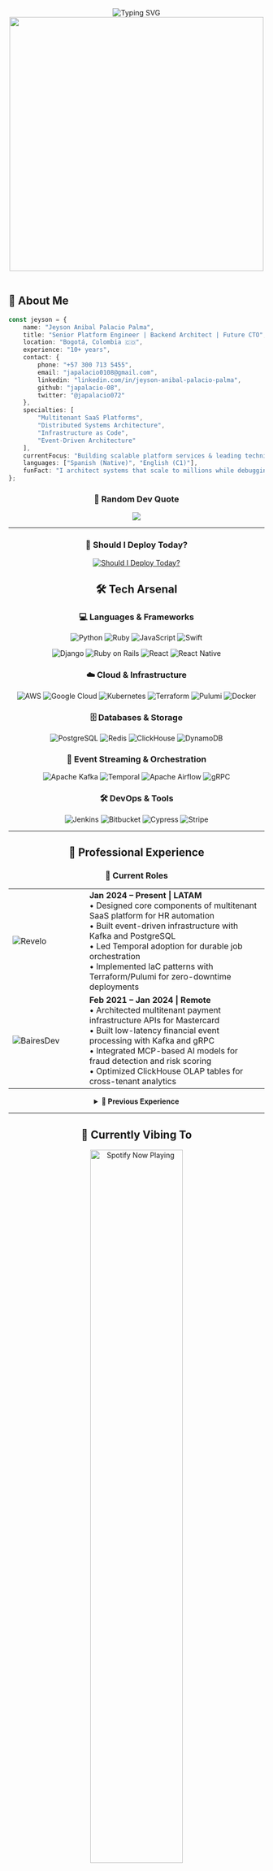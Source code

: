 <div align="center">
  <img src="https://readme-typing-svg.herokuapp.com?font=Fira+Code&size=32&duration=2800&pause=2000&color=A9FEF7&center=true&vCenter=true&width=940&lines=Hey!+I'm+Jeyson+Palacio+%F0%9F%91%8B;Senior+Platform+Engineer+%F0%9F%92%BB;Backend+Architect+%F0%9F%9A%80;Future+CTO+%E2%9A%A1;10%2B+Years+Experience+%F0%9F%8C%9F" alt="Typing SVG" />
</div>

<div align="center">
  <img src="https://user-images.githubusercontent.com/74038190/225813708-98b745f2-7d22-48cf-9150-083f1b00d6c9.gif" width="500">
</div>

<br>

## 🚀 About Me

```typescript
const jeyson = {
    name: "Jeyson Anibal Palacio Palma",
    title: "Senior Platform Engineer | Backend Architect | Future CTO",
    location: "Bogotá, Colombia 🇨🇴",
    experience: "10+ years",
    contact: {
        phone: "+57 300 713 5455",
        email: "japalacio0108@gmail.com",
        linkedin: "linkedin.com/in/jeyson-anibal-palacio-palma",
        github: "japalacio-08",
        twitter: "@japalacio072"
    },
    specialties: [
        "Multitenant SaaS Platforms",
        "Distributed Systems Architecture",
        "Infrastructure as Code",
        "Event-Driven Architecture"
    ],
    currentFocus: "Building scalable platform services & leading technical teams",
    languages: ["Spanish (Native)", "English (C1)"],
    funFact: "I architect systems that scale to millions while debugging with console.log! 😄"
};
```

<div align="center">

### 💭 Random Dev Quote

![](https://quotes-github-readme.vercel.app/api?type=horizontal&theme=radical)

---

### 🚀 Should I Deploy Today?

<div align="center">
  <a href="https://shouldideploy.today/">
    <img src="https://img.shields.io/badge/dynamic/json?url=https%3A%2F%2Fshouldideploy.today%2Fapi%3Ftz%3DAmerica%2FBogota&query=%24.message&style=for-the-badge&logo=rocket&logoColor=white&label=Deploy&color=blue" alt="Should I Deploy Today?">
  </a>
</div>

## 🛠️ Tech Arsenal

<div align="center">

### 💻 Languages & Frameworks

![Python](https://img.shields.io/badge/Python-3776AB?style=for-the-badge&logo=python&logoColor=white)
![Ruby](https://img.shields.io/badge/Ruby-CC342D?style=for-the-badge&logo=ruby&logoColor=white)
![JavaScript](https://img.shields.io/badge/JavaScript-F7DF1E?style=for-the-badge&logo=javascript&logoColor=black)
![Swift](https://img.shields.io/badge/Swift-FA7343?style=for-the-badge&logo=swift&logoColor=white)

![Django](https://img.shields.io/badge/Django-092E20?style=for-the-badge&logo=django&logoColor=white)
![Ruby on Rails](https://img.shields.io/badge/Ruby_on_Rails-CC0000?style=for-the-badge&logo=ruby-on-rails&logoColor=white)
![React](https://img.shields.io/badge/React-20232A?style=for-the-badge&logo=react&logoColor=61DAFB)
![React Native](https://img.shields.io/badge/React_Native-20232A?style=for-the-badge&logo=react&logoColor=61DAFB)

### ☁️ Cloud & Infrastructure

![AWS](https://img.shields.io/badge/AWS-232F3E?style=for-the-badge&logo=amazon-aws&logoColor=white)
![Google Cloud](https://img.shields.io/badge/Google_Cloud-4285F4?style=for-the-badge&logo=google-cloud&logoColor=white)
![Kubernetes](https://img.shields.io/badge/Kubernetes-326ce5?style=for-the-badge&logo=kubernetes&logoColor=white)
![Terraform](https://img.shields.io/badge/Terraform-7B42BC?style=for-the-badge&logo=terraform&logoColor=white)
![Pulumi](https://img.shields.io/badge/Pulumi-8A3391?style=for-the-badge&logo=pulumi&logoColor=white)
![Docker](https://img.shields.io/badge/Docker-2496ED?style=for-the-badge&logo=docker&logoColor=white)

### 🗄️ Databases & Storage

![PostgreSQL](https://img.shields.io/badge/PostgreSQL-316192?style=for-the-badge&logo=postgresql&logoColor=white)
![Redis](https://img.shields.io/badge/Redis-DC382D?style=for-the-badge&logo=redis&logoColor=white)
![ClickHouse](https://img.shields.io/badge/ClickHouse-FFCC01?style=for-the-badge&logo=clickhouse&logoColor=white)
![DynamoDB](https://img.shields.io/badge/DynamoDB-4053D6?style=for-the-badge&logo=amazon-dynamodb&logoColor=white)

### 🔄 Event Streaming & Orchestration

![Apache Kafka](https://img.shields.io/badge/Apache_Kafka-231F20?style=for-the-badge&logo=apache-kafka&logoColor=white)
![Temporal](https://img.shields.io/badge/Temporal-000000?style=for-the-badge&logo=temporal&logoColor=white)
![Apache Airflow](https://img.shields.io/badge/Apache_Airflow-017CEE?style=for-the-badge&logo=apache-airflow&logoColor=white)
![gRPC](https://img.shields.io/badge/gRPC-4285F4?style=for-the-badge&logo=grpc&logoColor=white)

### 🛠️ DevOps & Tools

![Jenkins](https://img.shields.io/badge/Jenkins-D24939?style=for-the-badge&logo=jenkins&logoColor=white)
![Bitbucket](https://img.shields.io/badge/Bitbucket-0052CC?style=for-the-badge&logo=bitbucket&logoColor=white)
![Cypress](https://img.shields.io/badge/Cypress-17202C?style=for-the-badge&logo=cypress&logoColor=white)
![Stripe](https://img.shields.io/badge/Stripe-008CDD?style=for-the-badge&logo=stripe&logoColor=white)

</div>

---

## 💼 Professional Experience

<div align="center">

### 🚀 **Current Roles**

</div>

<table>
<tr>
<td width="30%"><img src="https://img.shields.io/badge/Revelo-Senior%20Platform%20Engineer-blue?style=for-the-badge" alt="Revelo"></td>
<td width="70%">
<strong>Jan 2024 – Present | LATAM</strong><br>
• Designed core components of multitenant SaaS platform for HR automation<br>
• Built event-driven infrastructure with Kafka and PostgreSQL<br>
• Led Temporal adoption for durable job orchestration<br>
• Implemented IaC patterns with Terraform/Pulumi for zero-downtime deployments
</td>
</tr>
<tr>
<td><img src="https://img.shields.io/badge/BairesDev-Senior%20Engineer%20(Mastercard)-red?style=for-the-badge" alt="BairesDev"></td>
<td>
<strong>Feb 2021 – Jan 2024 | Remote</strong><br>
• Architected multitenant payment infrastructure APIs for Mastercard<br>
• Built low-latency financial event processing with Kafka and gRPC<br>
• Integrated MCP-based AI models for fraud detection and risk scoring<br>
• Optimized ClickHouse OLAP tables for cross-tenant analytics
</td>
</tr>
</table>

<details>
<summary><b>🏢 Previous Experience</b></summary>
<br>

**🔹 Software Engineer @ Globant**
*Oct 2020 – Aug 2021 | Bogotá*

- Enterprise AI integrations for fintech and e-commerce clients
- Built distributed data pipelines with Pub/Sub and Celery
- Deployed ML models with versioned interfaces and A/B testing

**🔹 Enterprise Solutions Architect @ Mi Águila**
*Oct 2020 – Aug 2021 | Bogotá*

- Led platform modernization from monolith to microservices
- Built tenant-aware service registration and auth boundaries
- Managed Pulumi-based Kubernetes infrastructure

**🔹 Lead Engineer @ Packen**
*Oct 2019 – Oct 2020 | Bogotá*

- Built highly available microservices for logistics operations
- Introduced event sourcing for shipment lifecycle with Kafka
- Designed integration layer with external warehouse APIs

</details>

---

## 🎵 Currently Vibing To

<div align="center">
  <a href="https://open.spotify.com/user/japalacio0108">
    <img src="https://readme-spotify-tingz.vercel.app/api/now-playing" width="60%" alt="Spotify Now Playing">
  </a>
</div>

<div align="center">
  <i>🎧 Music fuels my coding sessions! Check out what's currently playing on my Spotify.</i>
</div>

---

## 🌟 What I'm Up To

<div align="center">

```mermaid
graph LR
    A[☕ Coffee] --> B[🏗️ Architect]
    B --> C[💻 Code]
    C --> D[🚀 Deploy]
    D --> E[📊 Monitor]
    E --> F[🔄 Scale]
    F --> A
```

</div>

<table align="center">
<tr>
<td align="center" width="50%">

**🔭 Currently Working On**

- Multitenant SaaS platform architecture at Revelo
- Event-driven microservices with Kafka & Temporal
- Infrastructure as Code with Terraform/Pulumi
- Scaling distributed systems for high-volume workloads

</td>
<td align="center" width="50%">

**🌱 Currently Learning**

- Advanced Kubernetes patterns & operators
- AI/ML integration with MCP protocols
- System design for financial services
- Leadership & technical mentoring

</td>
</tr>
</table>

### 🎯 Platform Readiness Highlights

<div align="center">

| 🏗️ **Multitenant SaaS** | 🔄 **Distributed Systems** | 🛠️ **Internal Platforms** |
|:---:|:---:|:---:|
| Designed isolated tenant environments with per-tenant observability | Applied Kafka, Temporal, gRPC in production with resilient async flows | Defined reusable CI/CD workflows and backend services across teams |

| 🤖 **AI Integration** | 🧠 **Strategic Thinking** |
|:---:|:---:|
| Built MCP-compatible wrappers and model deployment flows | Participated in platform-level tech decisions and system modularization |

</div>

---

## 🤝 Let's Connect

<div align="center">

[![LinkedIn](https://img.shields.io/badge/LinkedIn-0077B5?style=for-the-badge&logo=linkedin&logoColor=white)](https://linkedin.com/in/jeyson-anibal-palacio-palma)
[![Email](https://img.shields.io/badge/Email-D14836?style=for-the-badge&logo=gmail&logoColor=white)](mailto:japalacio0108@gmail.com)
[![Twitter](https://img.shields.io/badge/Twitter-1DA1F2?style=for-the-badge&logo=twitter&logoColor=white)](https://twitter.com/japalacio072)
[![Phone](https://img.shields.io/badge/Phone-25D366?style=for-the-badge&logo=whatsapp&logoColor=white)](tel:+573007135455)

</div>

<div align="center">
  <img src="https://komarev.com/ghpvc/?username=japalacio-08&color=blueviolet&style=for-the-badge&label=Profile+Views" alt="Profile Views">
</div>

---

## 🎓 Education & Certifications

<div align="center">

<table>
<tr>
<td align="center" width="50%">
<img src="https://img.shields.io/badge/🎓_Software_Engineering-Universidad_Piloto_de_Colombia-blue?style=for-the-badge" alt="Education">
<br><br>
<strong>Software Engineering Degree</strong><br>
<em>Universidad Piloto de Colombia</em>
</td>
<td align="center" width="50%">
<img src="https://img.shields.io/badge/🔒_OWASP_Certified-Valid_through_Dec_2024-red?style=for-the-badge" alt="OWASP">
<br><br>
<strong>OWASP Certified</strong><br>
<em>Security Best Practices</em><br>
<small>Valid through December 2024</small>
</td>
</tr>
</table>

### 🌍 Languages

**Spanish:** Native 🇨🇴 | **English:** Advanced (C1) 🇺🇸

</div>

---

## 📊 GitHub Analytics

<div align="center">

### 🏆 GitHub Trophies

[![trophy](https://github-profile-trophy.vercel.app/?username=japalacio-08&theme=radical&no-frame=false&no-bg=false&margin-w=4)](https://github.com/ryo-ma/github-profile-trophy)

</div>

<details>
  <summary><b>📈 Detailed GitHub Stats</b></summary>
  <br/>

  <div align="center">
    <img src="https://github-readme-stats.vercel.app/api?username=japalacio-08&show_icons=true&count_private=true&theme=radical&hide_border=true&bg_color=0D1117" height="180em"/>
    <img src="https://github-readme-stats.vercel.app/api/top-langs?username=japalacio-08&show_icons=true&locale=en&layout=compact&theme=radical&hide_border=true&bg_color=0D1117" height="180em"/>
  </div>

  <div align="center">
    <img src="https://github-readme-streak-stats.herokuapp.com/?user=japalacio-08&theme=radical&hide_border=true&background=0D1117" alt="GitHub Streak"/>
  </div>

  <br/>
  <p align="center">
    <i>📝 Note: Top languages reflect my public repositories and don't indicate my experience or skill level.</i>
  </p>
</details>

<details>
  <summary><b>⚡ Recent GitHub Activity</b></summary>
  <br/>
  <div align="center">
    <img src="https://github-readme-activity-graph.vercel.app/graph?username=japalacio-08&custom_title=Jeyson's%20Contribution%20Graph&bg_color=0D1117&color=7c3aed&line=7c3aed&point=7c3aed&area_color=FFFFFF&title_color=FFFFFF&area=true" alt="GitHub Activity Graph"/>
  </div>
</details>

---

<div align="center">
  <img src="https://user-images.githubusercontent.com/74038190/212284100-561aa473-3905-4a80-b561-0d28506553ee.gif" width="900">
</div>

<div align="center">

**Thanks for visiting! 🚀 Let's build something amazing together!**

<img src="https://user-images.githubusercontent.com/74038190/212284158-e840e285-664b-44d7-b79b-e264b5e54825.gif" width="400">

---

*Last updated: September 2025*

</div>
